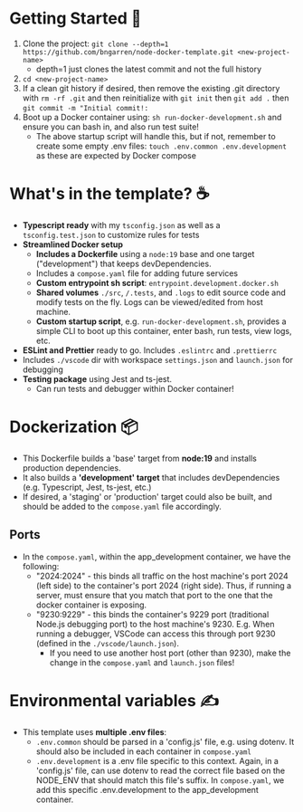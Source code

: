 

# Getting Started 🍪

1. Clone the project: `git clone --depth=1 https://github.com/bngarren/node-docker-template.git <new-project-name>`
   - depth=1 just clones the latest commit and not the full history
2. `cd <new-project-name>`
3. If a clean git history if desired, then remove the existing .git directory with `rm -rf .git` and then reinitialize with `git init` then `git add .` then `git commit -m "Initial commit!:`
4. Boot up a Docker container using: `sh run-docker-development.sh` and ensure you can bash in, and also run test suite!
   - The above startup script will handle this, but if not, remember to create some empty .env files: `touch .env.common .env.development` as these are expected by Docker compose


# What's in the template? ☕️
- **Typescript ready** with my `tsconfig.json` as well as a `tsconfig.test.json` to customize rules for tests
- **Streamlined Docker setup**
  - **Includes a Dockerfile** using a `node:19` base and one target ("development") that keeps devDependencies.
  - Includes a `compose.yaml` file for adding future services
  - **Custom entrypoint sh script**: `entrypoint.development.docker.sh`
  - **Shared volumes** `./src`, `/.tests`, and `.logs` to edit source code and modify tests on the fly. Logs can be viewed/edited from host machine.
  - **Custom startup script**, e.g. `run-docker-development.sh`, provides a simple CLI to boot up this container, enter bash, run tests, view logs, etc.
- **ESLint and Prettier** ready to go. Includes `.eslintrc` and `.prettierrc`
- Includes `./vscode` dir with workspace `settings.json` and `launch.json` for debugging
- **Testing package** using Jest and ts-jest.
  - Can run tests and debugger within Docker container!

# Dockerization 📦
- This Dockerfile builds a 'base' target from **node:19** and installs production dependencies.
- It also builds a **'development' target** that includes devDependencies (e.g. Typescript, Jest, ts-jest, etc.)
- If desired, a 'staging' or 'production' target could also be built, and should be added to the `compose.yaml` file accordingly.

## Ports
- In the `compose.yaml`, within the app_development container, we have the following:
  - "2024:2024" - this binds all traffic on the host machine's port 2024 (left side) to the container's port 2024 (right side). Thus, if running a server, must ensure that you match that port to the one that the docker container is exposing.
  - "9230:9229" - this binds the container's 9229 port (traditional Node.js debugging port) to the host machine's 9230. E.g. When running a debugger, VSCode can access this through port 9230 (defined in the `./vscode/launch.json`). 
    - If you need to use another host port (other than 9230), make the change in the `compose.yaml` and `launch.json` files!

# Environmental variables ✍️
- This template uses **multiple .env files**:
  - `.env.common` should be parsed in a 'config.js' file, e.g. using dotenv. It should also be included in each container in `compose.yaml`
  - `.env.development` is a .env file specific to this context. Again, in a 'config.js' file, can use dotenv to read the correct file based on the NODE_ENV that should match this file's suffix. In `compose.yaml`, we add this specific .env.development to the app_development container.